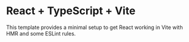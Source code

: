 # React + TypeScript + Vite

This
template
provides
a
minimal
setup
to
get
React
working
in
Vite
with
HMR
and
some
ESLint
rules.
